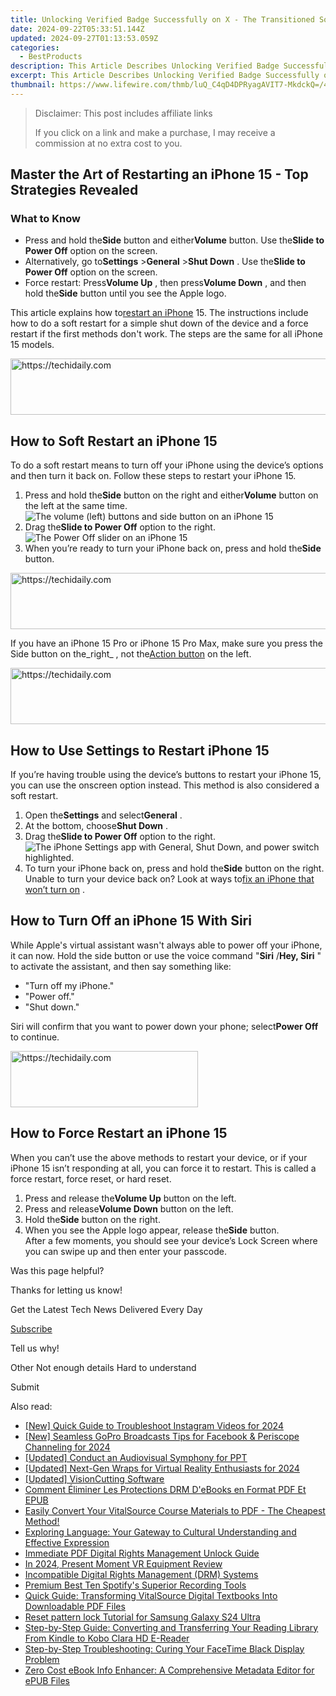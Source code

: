```yaml
---
title: Unlocking Verified Badge Successfully on X - The Transitioned Social Media Site From Twitter
date: 2024-09-22T05:33:51.144Z
updated: 2024-09-27T01:13:53.059Z
categories:
  - BestProducts
description: This Article Describes Unlocking Verified Badge Successfully on X - The Transitioned Social Media Site From Twitter
excerpt: This Article Describes Unlocking Verified Badge Successfully on X - The Transitioned Social Media Site From Twitter
thumbnail: https://www.lifewire.com/thmb/luQ_C4qD4DPRyagAVIT7-MkdckQ=/400x300/filters:no_upscale():max_bytes(150000):strip_icc():format(webp)/twitterverified-95ab17a769d24a5dbef241bc855fbe39.jpg
---
```


>  Disclaimer: This post includes affiliate links
>
>  If you click on a link and make a purchase, I may receive a commission at no extra cost to you.
>

## Master the Art of Restarting an iPhone 15 - Top Strategies Revealed
### What to Know

* Press and hold the**Side** button and either**Volume** button. Use the**Slide to Power Off** option on the screen.
* Alternatively, go to**Settings** \>**General** \>**Shut Down** . Use the**Slide to Power Off** option on the screen.
* Force restart: Press**Volume Up** , then press**Volume Down** , and then hold the**Side** button until you see the Apple logo.

 This article explains how to[restart an iPhone](https://www.lifewire.com/how-to-restart-iphone-2000288) 15\. The instructions include how to do a soft restart for a simple shut down of the device and a force restart if the first methods don't work. The steps are the same for all iPhone 15 models.

<!-- affiliate ads begin -->
<a href="https://ephamedtechinc.pxf.io/c/5597632/2137221/26400" target="_top" id="2137221">
  <img src="//a.impactradius-go.com/display-ad/26400-2137221" border="0" alt="https://techidaily.com" width="728" height="90"/>
</a>
<img height="0" width="0" src="https://ephamedtechinc.pxf.io/i/5597632/2137221/26400" style="position:absolute;visibility:hidden;" border="0" />
<!-- affiliate ads end -->

## How to Soft Restart an iPhone 15

 To do a soft restart means to turn off your iPhone using the device’s options and then turn it back on. Follow these steps to restart your iPhone 15.

1. Press and hold the**Side** button on the right and either**Volume** button on the left at the same time.  
![The volume (left) buttons and side button on an iPhone 15](https://www.lifewire.com/thmb/TmHUOU_P6SpM3wMTkgaBlQ6knbg=/1500x0/filters:no_upscale():max_bytes(150000):strip_icc():format(webp)/Side-and-Volume-buttons-on-iPhone-15-Pro-ce7f29a6f4bb4cf3bb66ea8b0b928ba3.jpg)
2. Drag the**Slide to Power Off** option to the right.  
![The Power Off slider on an iPhone 15](https://www.lifewire.com/thmb/_gkqlHLFwAAe43qTejESczVRQeE=/1500x0/filters:no_upscale():max_bytes(150000):strip_icc():format(webp)/iPhone15-Power-Off-Slider-8662940-84a3f064e5dc4278b8c8abb4a8bcbf56-a833a36d8094471694b628adb004cc60.jpg)
3. When you’re ready to turn your iPhone back on, press and hold the**Side** button.  

<!-- affiliate ads begin -->
<a href="https://ephamedtechinc.pxf.io/c/5597632/2123509/26400" target="_top" id="2123509">
  <img src="//a.impactradius-go.com/display-ad/26400-2123509" border="0" alt="https://techidaily.com" width="728" height="90"/>
</a>
<img height="0" width="0" src="https://ephamedtechinc.pxf.io/i/5597632/2123509/26400" style="position:absolute;visibility:hidden;" border="0" />
<!-- affiliate ads end -->

 If you have an iPhone 15 Pro or iPhone 15 Pro Max, make sure you press the Side button on the_right_ , not the[Action button](https://www.lifewire.com/use-action-button-on-iphone-15-pro-7972021) on the left.

<!-- affiliate ads begin -->
<a href="https://ephamedtechinc.pxf.io/c/5597632/2137218/26400" target="_top" id="2137218">
  <img src="//a.impactradius-go.com/display-ad/26400-2137218" border="0" alt="https://techidaily.com" width="728" height="90"/>
</a>
<img height="0" width="0" src="https://ephamedtechinc.pxf.io/i/5597632/2137218/26400" style="position:absolute;visibility:hidden;" border="0" />
<!-- affiliate ads end -->

## How to Use Settings to Restart iPhone 15

 If you’re having trouble using the device’s buttons to restart your iPhone 15, you can use the onscreen option instead. This method is also considered a soft restart.

1. Open the**Settings** and select**General** .
2. At the bottom, choose**Shut Down** .
3. Drag the**Slide to Power Off** option to the right.  
![The iPhone Settings app with General, Shut Down, and power switch highlighted.](https://www.lifewire.com/thmb/qkqSasRdubWydWHUBG5CkQeJstI=/1500x0/filters:no_upscale():max_bytes(150000):strip_icc():format(webp)/Turn-Of-iPhone-15-Pro-in-Settings-6be83e8413504c42b9bc2f146153f7da.jpg)
4. To turn your iPhone back on, press and hold the**Side** button on the right.  
 Unable to turn your device back on? Look at ways to[fix an iPhone that won’t turn on](https://www.lifewire.com/what-to-do-when-your-iphone-wont-turn-on-2000281) .

## How to Turn Off an iPhone 15 With Siri

 While Apple's virtual assistant wasn't always able to power off your iPhone, it can now. Hold the side button or use the voice command "**Siri** /**Hey, Siri** " to activate the assistant, and then say something like:

* "Turn off my iPhone."
* "Power off."
* "Shut down."

 Siri will confirm that you want to power down your phone; select**Power Off** to continue.

<!-- affiliate ads begin -->
<a href="https://aligracehair.sjv.io/c/5597632/1948949/19272" target="_top" id="1948949">
  <img src="//a.impactradius-go.com/display-ad/19272-1948949" border="0" alt="https://techidaily.com" width="300" height="90"/>
</a>
<img height="0" width="0" src="https://aligracehair.sjv.io/i/5597632/1948949/19272" style="position:absolute;visibility:hidden;" border="0" />
<!-- affiliate ads end -->

## How to Force Restart an iPhone 15

 When you can’t use the above methods to restart your device, or if your iPhone 15 isn’t responding at all, you can force it to restart. This is called a force restart, force reset, or hard reset.

1. Press and release the**Volume Up** button on the left.
2. Press and release**Volume Down** button on the left.
3. Hold the**Side** button on the right.
4. When you see the Apple logo appear, release the**Side** button.  
 After a few moments, you should see your device’s Lock Screen where you can swipe up and then enter your passcode.

Was this page helpful?

Thanks for letting us know!

 Get the Latest Tech News Delivered Every Day

[Subscribe](https://www.lifewire.com/#)

Tell us why!

 Other  Not enough details  Hard to understand

 Submit

<ins class="adsbygoogle"
     style="display:block"
     data-ad-format="autorelaxed"
     data-ad-client="ca-pub-7571918770474297"
     data-ad-slot="1223367746"></ins>

<ins class="adsbygoogle"
     style="display:block"
     data-ad-client="ca-pub-7571918770474297"
     data-ad-slot="8358498916"
     data-ad-format="auto"
     data-full-width-responsive="true"></ins>

<span class="atpl-alsoreadstyle">Also read:</span>
<div><ul>
<li><a href="https://instagram-video-files.techidaily.com/new-quick-guide-to-troubleshoot-instagram-videos-for-2024/"><u>[New] Quick Guide to Troubleshoot Instagram Videos for 2024</u></a></li>
<li><a href="https://facebook-video-content.techidaily.com/new-seamless-gopro-broadcasts-tips-for-facebook-and-periscope-channeling-for-2024/"><u>[New] Seamless GoPro Broadcasts Tips for Facebook & Periscope Channeling for 2024</u></a></li>
<li><a href="https://extra-information.techidaily.com/updated-conduct-an-audiovisual-symphony-for-ppt/"><u>[Updated] Conduct an Audiovisual Symphony for PPT</u></a></li>
<li><a href="https://fox-http.techidaily.com/updated-next-gen-wraps-for-virtual-reality-enthusiasts-for-2024/"><u>[Updated] Next-Gen Wraps for Virtual Reality Enthusiasts for 2024</u></a></li>
<li><a href="https://youtube-data.techidaily.com/ed-visioncutting-software/"><u>[Updated] VisionCutting Software</u></a></li>
<li><a href="https://techno-recovery.techidaily.com/comment-eliminer-les-protections-drm-debooks-en-format-pdf-et-epub/"><u>Comment Éliminer Les Protections DRM D'eBooks en Format PDF Et EPUB</u></a></li>
<li><a href="https://techno-recovery.techidaily.com/easily-convert-your-vitalsource-course-materials-to-pdf-the-cheapest-method/"><u>Easily Convert Your VitalSource Course Materials to PDF - The Cheapest Method!</u></a></li>
<li><a href="https://techno-recovery.techidaily.com/exploring-language-your-gateway-to-cultural-understanding-and-effective-expression/"><u>Exploring Language: Your Gateway to Cultural Understanding and Effective Expression</u></a></li>
<li><a href="https://techno-recovery.techidaily.com/immediate-pdf-digital-rights-management-unlock-guide/"><u>Immediate PDF Digital Rights Management Unlock Guide</u></a></li>
<li><a href="https://extra-support.techidaily.com/in-2024-present-moment-vr-equipment-review/"><u>In 2024, Present Moment VR Equipment Review</u></a></li>
<li><a href="https://techno-recovery.techidaily.com/incompatible-digital-rights-management-drm-systems/"><u>Incompatible Digital Rights Management (DRM) Systems</u></a></li>
<li><a href="https://visual-screen-recording.techidaily.com/premium-best-ten-spotifys-superior-recording-tools/"><u>Premium Best Ten Spotify's Superior Recording Tools</u></a></li>
<li><a href="https://techno-recovery.techidaily.com/quick-guide-transforming-vitalsource-digital-textbooks-into-downloadable-pdf-files/"><u>Quick Guide: Transforming VitalSource Digital Textbooks Into Downloadable PDF Files</u></a></li>
<li><a href="https://techidaily.com/reset-pattern-lock-tutorial-for-samsung-galaxy-s24-ultra-by-drfone-android-unlock-android-unlock/"><u>Reset pattern lock Tutorial for Samsung Galaxy S24 Ultra</u></a></li>
<li><a href="https://techno-recovery.techidaily.com/step-by-step-guide-converting-and-transferring-your-reading-library-from-kindle-to-kobo-clara-hd-e-reader/"><u>Step-by-Step Guide: Converting and Transferring Your Reading Library From Kindle to Kobo Clara HD E-Reader</u></a></li>
<li><a href="https://technical-tips.techidaily.com/step-by-step-troubleshooting-curing-your-facetime-black-display-problem/"><u>Step-by-Step Troubleshooting: Curing Your FaceTime Black Display Problem</u></a></li>
<li><a href="https://techno-recovery.techidaily.com/zero-cost-ebook-info-enhancer-a-comprehensive-metadata-editor-for-epub-files/"><u>Zero Cost eBook Info Enhancer: A Comprehensive Metadata Editor for ePUB Files</u></a></li>
</ul></div>

